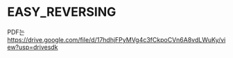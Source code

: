 # EASY_REVERSING

PDF는
https://drive.google.com/file/d/17hdhjFPyMVg4c3fCkpoCVn6A8vdLWuKy/view?usp=drivesdk
